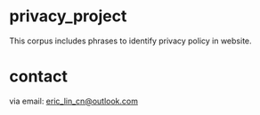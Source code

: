 # privacy_project

This corpus includes phrases to identify privacy policy in website.

# contact

via email: eric_lin_cn@outlook.com
